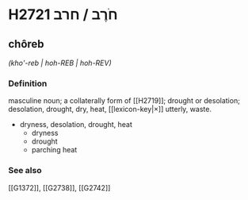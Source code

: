 # H2721 חֹרֶב / חרב

## chôreb

_(kho'-reb | hoh-REB | hoh-REV)_

### Definition

masculine noun; a collaterally form of [[H2719]]; drought or desolation; desolation, drought, dry, heat, [[lexicon-key|×]] utterly, waste.

- dryness, desolation, drought, heat
    - dryness
    - drought
    - parching heat
### See also

[[G1372]], [[G2738]], [[G2742]]

